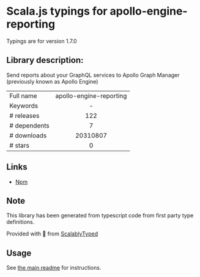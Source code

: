 
# Scala.js typings for apollo-engine-reporting

Typings are for version 1.7.0

## Library description:
Send reports about your GraphQL services to Apollo Graph Manager (previously known as Apollo Engine)

|                    |                 |
| ------------------ | :-------------: |
| Full name          | apollo-engine-reporting |
| Keywords           | - |
| # releases         | 122 |
| # dependents       | 7 |
| # downloads        | 20310807 |
| # stars            | 0 |

## Links
- [Npm](https://www.npmjs.com/package/apollo-engine-reporting)
    


## Note
This library has been generated from typescript code from first party type definitions.

Provided with :purple_heart: from [ScalablyTyped](https://github.com/oyvindberg/ScalablyTyped)

## Usage
See [the main readme](../../readme.md) for instructions.


